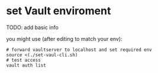 # set Vault enviroment

TODO: add basic info


you might use (after editing to match your env):

```
# forward vaultserver to localhost and set required env
source <(./set-vaul-cli.sh)
# test access
vault auth list
```
